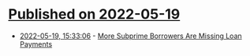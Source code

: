 # [Published on 2022-05-19](index.md)

* [2022-05-19, 15:33:06](https://news.ycombinator.com/item?id=31436033) - [More Subprime Borrowers Are Missing Loan Payments](https://www.wsj.com/articles/more-subprime-borrowers-are-missing-loan-payments-11652952602)
